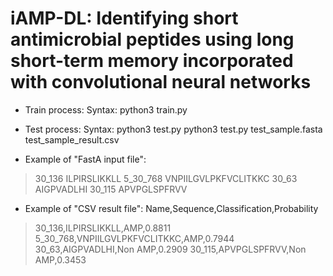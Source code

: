 # iAMP-DL: Identifying short antimicrobial peptides using long short-term memory incorporated with convolutional neural networks
+ Train process:
Syntax: python3 train.py

+ Test process: 
Syntax: python3 test.py <FastA input file> <CSV result file>
python3 test.py test_sample.fasta test_sample_result.csv

+ Example of "FastA input file": 
>30_136
ILPIRSLIKKLL
>5_30_768
VNPIILGVLPKFVCLITKKC 
>30_63
AIGPVADLHI
>30_115
APVPGLSPFRVV

+ Example of "CSV result file": 
Name,Sequence,Classification,Probability
>30_136,ILPIRSLIKKLL,AMP,0.8811
>5_30_768,VNPIILGVLPKFVCLITKKC,AMP,0.7944
>30_63,AIGPVADLHI,Non AMP,0.2909
>30_115,APVPGLSPFRVV,Non AMP,0.3453
